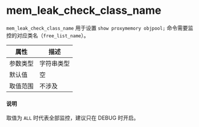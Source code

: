 # mem_leak_check_class_name

`mem_leak_check_class_name` 用于设置 `show proxymemory objpool;` 命令需要监控的对应类名（`free_list_name`）。

|  属性    | 描述     |
|----------|---------|
| 参数类型 |   字符串类型      |
| 默认值   | 空     |
| 取值范围 | 不涉及  |

<main id="notice" type='explain'>
  <h4>说明</h4>
  <p>取值为 <code>ALL</code> 时代表全部监控，建议只在 DEBUG 时开启。</p>
</main>

